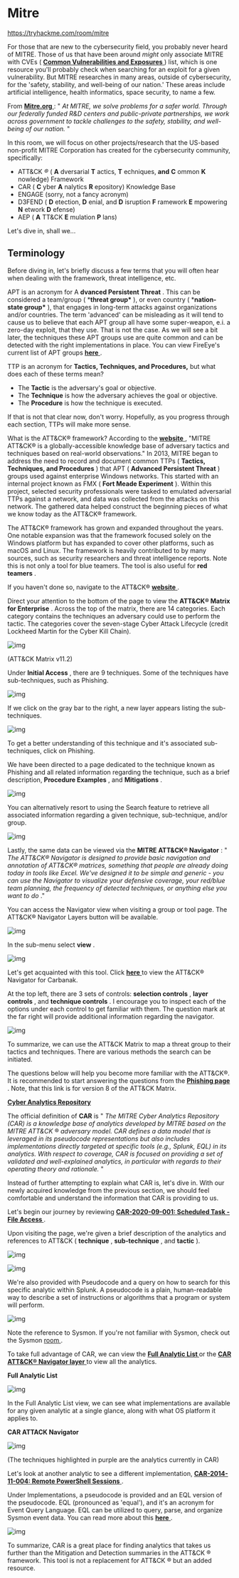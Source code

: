 # Mitre

https://tryhackme.com/room/mitre

For those that are new to the cybersecurity field, you probably never heard of MITRE. Those of us that have been around *might* only associate MITRE with CVEs ( [**Common Vulnerabilities and Exposures** ](https://cve.mitre.org/)) list, which is one resource you'll probably check when searching for an exploit for a given vulnerability. But MITRE researches in many areas, outside of cybersecurity, for the 'safety, stability, and well-being of our nation.' These areas include artificial intelligence, health informatics, space security, to name a few.

From [**Mitre.org** ](https://www.mitre.org/about/corporate-overview): " *At MITRE, we solve problems for a safer world. Through our federally funded R&D centers and public-private partnerships, we work across government to tackle challenges to the safety, stability, and well-being of our nation.* "

In this room, we will focus on other projects/research that the US-based non-profit MITRE Corporation has created for the cybersecurity community, specifically:

- ATT&CK *®* ( **A** dversarial **T** actics, **T** echniques, **and**  **C** ommon **K** nowledge) Framework
- CAR ( **C** yber **A** nalytics **R** epository) Knowledge Base
- ENGAGE (sorry, not a fancy acronym)
- D3FEND ( **D** etection, **D** enial, and **D** isruption **F** ramework **E** mpowering **N** etwork **D** efense)
- AEP ( **A** TT&CK **E** mulation **P** lans)

Let's dive in, shall we...

## Terminology

Before diving in, let's briefly discuss a few terms that you will often hear when dealing with the framework, threat intelligence, etc.

APT  is an acronym for A **dvanced Persistent Threat** . This can be considered a team/group ( ***threat group\*** ), or even country ( ***nation-state group\*** ), that engages in long-term attacks against organizations and/or countries. The term 'advanced' can be misleading as it will tend to cause us to believe that each APT group all have some super-weapon, e.i. a zero-day exploit, that they use. That is not the case. As we will see a bit later, the techniques these APT groups use are quite common and can be detected with the right implementations in place. You can view FireEye's current list of APT groups [**here** ](https://www.fireeye.com/current-threats/apt-groups.html). 

TTP is an acronym for **Tactics, Techniques, and Procedures,** but what does each of these terms mean?

- The **Tactic** is the adversary's goal or objective.
- The **Technique** is how the adversary achieves the goal or objective.
- The **Procedure** is how the technique is executed.

If that is not that clear now, don't worry. Hopefully, as you progress through each section, TTPs will make more sense.

What is the ATT&CK® framework? According to the [**website** ](https://attack.mitre.org/), "MITRE ATT&CK® is a globally-accessible knowledge base of adversary tactics and techniques based on real-world observations." In 2013, MITRE began to address the need to record and document common TTPs ( **Tactics, Techniques, and Procedures** ) that APT ( **Advanced Persistent Threat** ) groups used against enterprise Windows networks. This started with an internal project known as FMX ( **Fort Meade Experiment** ). Within this project, selected security professionals were tasked to emulated adversarial TTPs against a network, and data was collected from the attacks on this network. The gathered data helped construct the beginning pieces of what we know today as the ATT&CK® framework.

The ATT&CK® framework has grown and expanded throughout the years. One notable expansion was that the framework focused solely on the Windows platform but has expanded to cover other platforms, such as macOS and Linux. The framework is heavily contributed to by many sources, such as security researchers and threat intelligence reports. Note this is not only a tool for blue teamers. The tool is also useful for **red teamers** .

If you haven't done so, navigate to the ATT&CK® [**website** ](https://attack.mitre.org/).

Direct your attention to the bottom of the page to view the **ATT&CK® Matrix for Enterprise** . Across the top of the matrix, there are 14 categories. Each category contains the techniques an adversary could use to perform the tactic. The categories cover the seven-stage Cyber Attack Lifecycle (credit Lockheed Martin for the Cyber Kill Chain).

![img](https://assets.tryhackme.com/additional/mitrev2/t3-attackv11.png)

(ATT&CK Matrix v11.2)

Under **Initial Access** , there are 9 techniques. Some of the techniques have sub-techniques, such as Phishing. 

![img](https://assets.tryhackme.com/additional/mitre/attack2.png)

If we click on the gray bar to the right, a new layer appears listing the sub-techniques. 

![img](https://assets.tryhackme.com/additional/mitre/attack3.png)

To get a better understanding of this technique and it's associated sub-techniques, click on Phishing.

We have been directed to a page dedicated to the technique known as Phishing and all related information regarding the technique, such as a brief description, **Procedure Examples** , and **Mitigations** . 

![img](https://assets.tryhackme.com/additional/mitre/attack4.png)

You can alternatively resort to using the Search feature to retrieve all associated information regarding a given technique, sub-technique, and/or group. 

![img](https://assets.tryhackme.com/additional/mitre/attack5.png)

Lastly, the same data can be viewed via the **MITRE ATT&CK® Navigator** : " *The ATT&CK® Navigator is designed to provide basic navigation and annotation of ATT&CK® matrices, something that people are already doing today in tools like Excel. We've designed it to be simple and generic - you can use the Navigator to visualize your defensive coverage, your red/blue team planning, the frequency of detected techniques, or anything else you want to do* ."

You can access the Navigator view when visiting a group or tool page. The ATT&CK® Navigator Layers button will be available.

![img](https://assets.tryhackme.com/additional/mitre/attack8.png)

In the sub-menu select **view** .

![img](https://assets.tryhackme.com/additional/mitrev2/t3-attack-navigator.png)

Let's get acquainted with this tool. Click [**here** ](https://mitre-attack.github.io/attack-navigator//#layerURL=https%3A%2F%2Fattack.mitre.org%2Fgroups%2FG0008%2FG0008-enterprise-layer.json) to view the ATT&CK® Navigator for Carbanak. 

At the top left, there are 3 sets of controls: **selection controls** , **layer controls** , and **technique controls** . I encourage you to inspect each of the options under each control to get familiar with them. The question mark at the far right will provide additional information regarding the navigator. 

![img](https://assets.tryhackme.com/additional/mitrev2/t3-attack-navigator2.png)

To summarize, we can use the ATT&CK Matrix to map a threat group to their tactics and techniques. There are various methods the search can be initiated. 

The questions below will help you become more familiar with the ATT&CK®. It is recommended to start answering the questions from the [**Phishing page** ](https://attack.mitre.org/techniques/T1566/). Note, that this link is for version 8 of the ATT&CK Matrix. 

**[Cyber Analytics Repository](https://car.mitre.org/)**

The official definition of **CAR** is " *The MITRE Cyber Analytics Repository (CAR) is a knowledge base of analytics developed by MITRE based on the MITRE ATT&CK* ® *adversary model. CAR defines a data model that is leveraged in its pseudocode representations but also includes implementations directly targeted at specific tools (e.g., Splunk, EQL) in its analytics. With respect to coverage, CAR is focused on providing a set of validated and well-explained analytics, in particular with regards to their operating theory and rationale.* "

Instead of further attempting to explain what CAR is, let's dive in. With our newly acquired knowledge from the previous section, we should feel comfortable and understand the information that CAR is providing to us.

Let's begin our journey by reviewing **[CAR-2020-09-001: Scheduled Task - File Access ](https://car.mitre.org/analytics/CAR-2020-09-001/)**.

Upon visiting the page, we're given a brief description of the analytics and references to ATT&CK ( **technique** , **sub-technique** , and **tactic** ).

![img](https://assets.tryhackme.com/additional/mitre/car1.png)

![img](https://assets.tryhackme.com/additional/mitre/car2.png)

We're also provided with Pseudocode and a query on how to search for this specific analytic within Splunk. A pseudocode is a plain, human-readable way to describe a set of instructions or algorithms that a program or system will perform.

![img](https://assets.tryhackme.com/additional/mitre/car3.png)

Note the reference to Sysmon. If you're not familiar with Sysmon, check out the Sysmon [room ](https://tryhackme.com/room/sysmon). 

To take full advantage of CAR, we can view the **[Full Analytic List ](https://car.mitre.org/analytics)** or the [**CAR ATT&CK® Navigator layer** ](https://mitre-attack.github.io/attack-navigator/#layerURL=https://raw.githubusercontent.com/mitre-attack/car/master/docs/coverage/car_analytic_coverage_04_05_2022.json) to view all the analytics.

**Full Analytic List**

![img](https://assets.tryhackme.com/additional/mitre/car4.png)

In the Full Analytic List view, we can see what implementations are available for any given analytic at a single glance, along with what OS platform it applies to.

**CAR ATTACK Navigator**

![img](https://assets.tryhackme.com/additional/mitrev2/t4-car-navigator.png)

(The techniques highlighted in purple are the analytics currently in CAR)

Let's look at another analytic to see a different implementation, [**CAR-2014-11-004: Remote PowerShell Sessions** ](https://car.mitre.org/analytics/CAR-2014-11-004/).

Under Implementations, a pseudocode is provided and an EQL version of the pseudocode. EQL (pronounced as 'equal'), and it's an acronym for Event Query Language. EQL can be utilized to query, parse, and organize Sysmon event data. You can read more about this [**here** ](https://eql.readthedocs.io/en/latest/). 

 

![img](https://assets.tryhackme.com/additional/mitrev2/t4-eql-pseudo.png)

 

To summarize, CAR is a great place for finding analytics that takes us further than the Mitigation and Detection summaries in the ATT&CK ®  framework. This tool is not a replacement for ATT&CK ®  but an added resource.